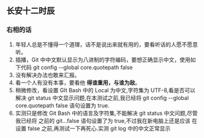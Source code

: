 ## 长安十二时辰

### 右相的话

1. 年轻人总是不懂得一个道理，话不是说出来就有用的，要看听话的人愿不愿意听。
2. 插播，Git 中中文默认显示为八进制的字符编码，要想正确显示中文，使用如下代码
   git config --global core.quotepath false
3. 没有解决办法也敢来汇报。
4. 看一个人有没有本事，要看他 **得谁重用，与谁为敌**。
5. 稍微修改，看设置 GIt Bash 中的 Local 为中文,字符集为 UTF-8,看是否可以解决 git status 中文显示问题,在本测试之前,我已经将 git config --global core.quotepath false 语句设置为 true.
6. 实测只是修改 Git Bash 中的语言及字符集,不能解决 git status 中文问题,尽管我已经将 之前的 git...false 语句设置了为 true,不过我在新电脑上还是应该 在设置 false 之前,再测试一下再死心.实测 git log 中的中文正常显示